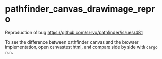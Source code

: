 # pathfinder_canvas_drawimage_repro

Reproduction of bug https://github.com/servo/pathfinder/issues/481

To see the difference between pathfinder_canvas and the browser implementation, open canvastest.html, and compare side by side with `cargo run`.
